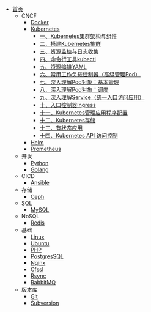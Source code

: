 - [首页](/)
  - CNCF
    - [Docker](/zh-cn/docker/)
    - [Kubernetes](zh-cn/k8s/)
        - [一、Kubernetes集群架构与组件](/zh-cn/k8s/kubernetes集群架构与组件.md)
        - [二、搭建Kubernetes集群](/zh-cn/k8s/搭建K8s集群.md)
        - [三、资源监控与日志收集](/zh-cn/k8s/资源监控与日志收集.md)
        - [四、命令行工具kubectl](/zh-cn/k8s/kubectl命令行管理工具.md)
        - [五、资源编排YAML](/zh-cn/k8s/资源编排.md)
        - [六、常用工作负载控制器（高级管理Pod）](/zh-cn/k8s/常用工作负载控制器_高级管理Pod.md)
        - [七、深入理解Pod对象：基本管理](/zh-cn/k8s/深入理解Pod对象_基本管理.md)
        - [八、深入理解Pod对象：调度](/zh-cn/k8s/深入理解Pod对象_调度.md)
        - [九、深入理解Service（统一入口访问应用）](/zh-cn/k8s/深入理解service.md)
        - [十、入口控制器Ingress](/zh-cn/k8s/入口控制器ingress.md)
        - [十一、Kubernetes管理应用程序配置](/zh-cn/k8s/kubernetes管理应用程序配置.md)
        - [十二、Kubernetes存储](/zh-cn/k8s/kubernetes存储.md)
        - [十三、有状态应用](/zh-cn/k8s/有状态应用.md)
        - [十四、Kubernetes API 访问控制](/zh-cn/k8s/安全框架.md)
    - [Helm](zh-cn/helm/)
    - [Prometheus](zh-cn/prometheus/)
  - 开发
    - [Python](/zh-cn/python/)
    - [Golang](/zh-cn/go/)
  - CICD
    - [Ansible](zh-cn/ansible/)
  - 存储
    - [Ceph](/zh-cn/ceph/)
  - SQL
    - [MySQL](/zh-cn/mysql/)
  - NoSQL
    - [Redis](/zh-cn/redis/)
  - 基础
    - [Linux](zh-cn/linux/)
    - [Ubuntu](zh-cn/ubuntu/)
    - [PHP](zh-cn/php/)
    - [PostgresSQL](/zh-cn/postgressql/)
    - [Nginx](/zh-cn/nginx/)
    - [Cfssl](/zh-cn/cfssl/)
    - [Rsync](zh-cn/rsync/)
    - [RabbitMQ](zh-cn/rabbitmq/)
  - 版本库
    - [Git](zh-cn/git/)
    - [Subversion](zh-cn/subversion/)